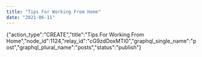 ```yaml
---
title: "Tips For Working From Home"
date: "2021-06-11"
---
```


{"action\_type":"CREATE","title":"Tips For Working From Home","node\_id":1124,"relay\_id":"cG9zdDoxMTI0","graphql\_single\_name":"post","graphql\_plural\_name":"posts","status":"publish"}
